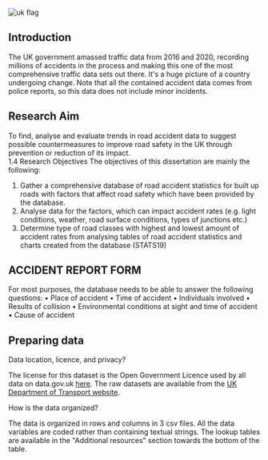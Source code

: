 
![uk flag](https://user-images.githubusercontent.com/99366604/161606038-748f3932-569f-49f1-90fc-8cbd1c858e2a.jpg)



## Introduction


The UK government amassed traffic data from 2016 and 2020, recording millions of accidents in the process and making this one of the most comprehensive traffic data sets out there. It's a huge picture of a country undergoing change.
Note that all the contained accident data comes from police reports, so this data does not include minor incidents.


## Research Aim


To find, analyse and evaluate trends in road accident data to suggest possible countermeasures to improve road safety in the UK through prevention or reduction of its impact.  
1.4 Research Objectives
The objectives of this dissertation are mainly the following:
1.	Gather a comprehensive database of road accident statistics for built up roads with factors that affect road safety which have been provided by the database.
2.	Analyse data for the factors, which can impact accident rates (e.g. light conditions, weather, road surface conditions, types of junctions etc.)
3.	Determine type of road classes with highest and lowest amount of accident rates from analysing tables of road accident statistics and charts created from the database (STATS19)



## ACCIDENT REPORT FORM


For most purposes, the database needs to be able to answer the following questions:
•	Place of accident
•	Time of accident
•	Individuals involved
•	Results of collision
•	Environmental conditions at sight and time of accident
•	Cause of accident



## Preparing data


 Data location, licence, and privacy?

The license for this dataset is the Open Government Licence used by all data on data.gov.uk [here](https://www.nationalarchives.gov.uk/doc/open-government-licence/version/3/). 
The raw datasets are available from the [UK Department of Transport website](https://data.gov.uk/dataset/cb7ae6f0-4be6-4935-9277-47e5ce24a11f/road-safety-data).


 How is the data organized?

The data is organized in rows and columns in 3 csv files.
All the data variables are coded rather than containing textual strings. The lookup tables are available in the "Additional resources" section towards the bottom of the table.














